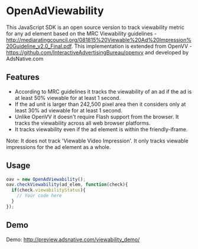 OpenAdViewability
======

This JavaScript SDK is an open source version to track viewability metric for any ad element based on the MRC Viewability guidelines - http://mediaratingcouncil.org/081815%20Viewable%20Ad%20Impression%20Guideline_v2.0_Final.pdf. This implementation is extended from OpenVV - https://github.com/InteractiveAdvertisingBureau/openvv and developed by AdsNative.com

## Features
* According to MRC guidelines it tracks the viewability of an ad if the ad is at least 50% viewable for at least 1 second.
* If the ad unit is larger than 242,500 pixel area then it considers only at least 30% ad viewable for at least 1 second.
* Unlike OpenVV it doesn't require Flash support from the browser. It tracks the viewability across all web browser platforms.
* It tracks viewability even if the ad element is within the friendly-iframe. 

Note: It does not track 'Viewable Video Impression'. It only tracks viewable impressions for the ad element as a whole.

## Usage

```javascript
oav = new OpenAdViewability();
oav.checkViewability(ad_elem, function(check){
  if(check.viewabilityStatus){
    // Your code here
  }
});
```

## Demo

Demo: http://preview.adsnative.com/viewability_demo/



